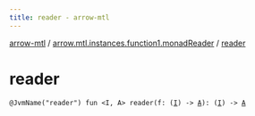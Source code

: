 ```yaml
---
title: reader - arrow-mtl
---
```


[arrow-mtl](../index.html) / [arrow.mtl.instances.function1.monadReader](index.html) / [reader](./reader.html)

# reader

`@JvmName("reader") fun <I, A> reader(f: (`[`I`](reader.html#I)`) -> `[`A`](reader.html#A)`): (`[`I`](reader.html#I)`) -> `[`A`](reader.html#A)